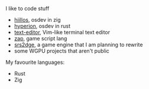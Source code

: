 I like to code stuff

 - [hiillos](https://github.com/xor-bits/hiillos), osdev in zig
 - [hyperion](https://github.com/hyperion-os/hyperion), osdev in rust
 - [text-editor](https://github.com/xor-bits/text-editor), Vim-like terminal text editor
 - [zap](https://github.com/xor-bits/zap), game script lang
 - [srs2dge](https://github.com/xor-bits/srs2dge), a game engine that I am planning to rewrite
 - some WGPU projects that aren't public

My favourite languages:

 - Rust
 - Zig
